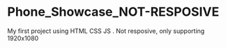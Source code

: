 # Phone_Showcase_NOT-RESPOSIVE
My first project using HTML CSS JS .     Not resposive,  only supporting 1920x1080 
